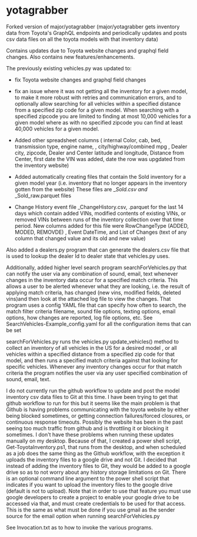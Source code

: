 # yotagrabber

Forked version of major/yotagrabber (major/yotagrabber gets inventory data from Toyota's GraphQL endpoints and
periodically updates and posts csv data files on all the toyota models with that inventory data)

Contains updates due to Toyota website changes and graphql field changes.  Also contains new features/enhancements.

The previously existing vehicles.py was updated to:

- fix Toyota website changes and graphql field changes
 
- fix an issue where it was not getting all the inventory for a given model,
to make it more robust with retries and communication errors, 
and to optionally allow searching for all vehicles within a specified distance from a specified zip code for a given model.
When searching with a specified zipcode you are limited to finding at most 10,000 vehicles for a given model
where as with no specified zipcode you can find at least 40,000 vehicles for a given model.

- Added other spreadsheet columns ( internal Color, cab, bed, transmission type, engine name, , city/highway/combined mpg , 
Dealer city, zipcode, Dealer and Center latitude and longitude, Distance from Center, first date the VIN was added, 
date the row was upgdated from the inventory website)

- Added automatically creating files that contain the Sold inventory for a given model year (i.e.
inventory that no longer appears in the inventory gotten from the website)
These files are <model>_<year>_Sold.csv and <model>_<year>_Sold_raw.parquet files

- Change History event file <model>_ChangeHistory.csv, .parquet for the
last 14 days which contain added VINs, modified contents of existing VINs, or removed VINs between runs of the inventory 
collection over that time period.  New columns added for this file were RowChangeType  (ADDED, MODED, REMOVDE)
, Event DateTime, and List of Changes (text of any column that changed value and its old and new value)


Also added a dealers.py program that can generate the dealers.csv file that is used to lookup the dealer Id to
dealer state that vehicles.py uses.

Additionally, added higher level search program searchForVehicles.py that can notify the user via any combination of sound, email, text
whenever changes in the inventory data occur for a specified match criteria.  This allows a user to be alerted whenever what
they are looking, i.e. the result of applying match criteria, has changed (new vins, modified fields, deleted vins)and then look at the attached log file to view 
the changes.  That program uses a config YAML file that can specify how often to search, the match filter criteria filename, 
sound file options, texting options, email options, how changes are reported, log file options, etc.
See SearchVehicles-Example_config.yaml for all the configuration items that can be set

searchForVehicles.py runs the vehicles.py update_vehicles() method to collect an inventory of all vehicles in the US for a desired model
, or all vehicles within a specified distance from a specified zip code for that model, and then runs a specified match criteria against 
that looking for specific vehicles.  Whenever any inventory changes occur for
that match criteria the program notifies the user via any user specified combination of sound, email, text.


I do not currently run the github workflow to update and post the model inventory csv data files to Git at this time.
I have been trying to get that github workflow to run for this but it seems like the main problem is that
Github is having problems communicating with the toyota website by either being blocked sometimes, or getting connection failures/forced closures, or continuous response timeouts.
Possibly the website has been in the past seeing too much traffic from github and is throttling it or blocking it sometimes.
I don't have these problems when running these updates manually on my desktop. 
Because of that, I created a power shell script, Get-ToyotaInventory.ps1, that runs from the desktop, and when scheduled as a job 
does the same thing as the Github workflow, with the exception it uploads the inventory files to a google drive and not Git.
I decided that instead of adding the inventory files to Git, they would be added to a google drive
so as to not worry about any history storage limitations on Git.
There is an optional command line argument to the power shell script that indicates if you want to upload the
inventory files to the google drive (default is not to upload). Note that in order to use that feature
you must use google developers to create a project to enable your google drive to be accessed via that, and must create credentials to be used
for that access.  This is the same as what must be done if you use gmail as the sender source for the email option when running searchForVehicles.py 

See Invocation.txt as to how to invoke the various programs.

